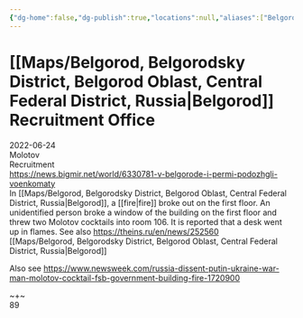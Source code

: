 ```yaml
---
{"dg-home":false,"dg-publish":true,"locations":null,"aliases":["Belgorod Recruitment Office"],"location":null,"title":"Belgorod Recruitment Office","tag":null,"date":null,"linter-yaml-title-alias":"Belgorod Recruitment Office","permalink":"/belgorod-recruitment-office/","dgHomeLink":true,"dgPassFrontmatter":true}
---
```



# [[Maps/Belgorod, Belgorodsky District, Belgorod Oblast, Central Federal District, Russia|Belgorod]] Recruitment Office

2022-06-24  
Molotov  
Recruitment  
https://news.bigmir.net/world/6330781-v-belgorode-i-permi-podozhgli-voenkomaty  
In [[Maps/Belgorod, Belgorodsky District, Belgorod Oblast, Central Federal District, Russia|Belgorod]], a [[fire|fire]] broke out on the first floor. An unidentified person broke a window of the building on the first floor and threw two Molotov cocktails into room 106. It is reported that a desk went up in flames. See also https://theins.ru/en/news/252560  
[[Maps/Belgorod, Belgorodsky District, Belgorod Oblast, Central Federal District, Russia|Belgorod]]

Also see https://www.newsweek.com/russia-dissent-putin-ukraine-war-man-molotov-cocktail-fsb-government-building-fire-1720900

~+~  
89
